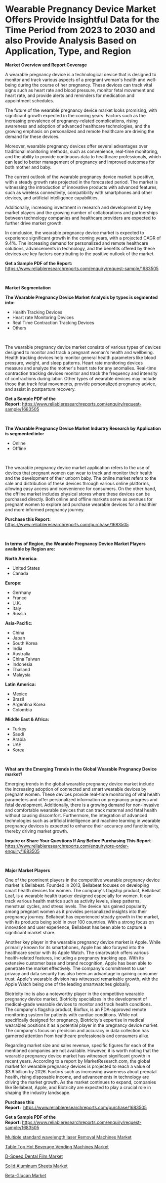 <p><h1>Wearable Pregnancy Device Market Offers Provide Insightful Data for the Time Period from 2023 to 2030 and also Provide Analysis Based on Application, Type, and Region</h1></p><p><strong>Market Overview and Report Coverage</strong></p>
<p><p>A wearable pregnancy device is a technological device that is designed to monitor and track various aspects of a pregnant woman's health and well-being during the course of her pregnancy. These devices can track vital signs such as heart rate and blood pressure, monitor fetal movement and heart rate, and provide alerts and reminders for medication and appointment schedules.</p><p>The future of the wearable pregnancy device market looks promising, with significant growth expected in the coming years. Factors such as the increasing prevalence of pregnancy-related complications, rising awareness and adoption of advanced healthcare technologies, and the growing emphasis on personalized and remote healthcare are driving the demand for these devices.</p><p>Moreover, wearable pregnancy devices offer several advantages over traditional monitoring methods, such as convenience, real-time monitoring, and the ability to provide continuous data to healthcare professionals, which can lead to better management of pregnancy and improved outcomes for both mother and baby.</p><p>The current outlook of the wearable pregnancy device market is positive, with a steady growth rate projected in the forecasted period. The market is witnessing the introduction of innovative products with advanced features, such as wireless connectivity, compatibility with smartphones and other devices, and artificial intelligence capabilities.</p><p>Additionally, increasing investment in research and development by key market players and the growing number of collaborations and partnerships between technology companies and healthcare providers are expected to further drive market growth.</p><p>In conclusion, the wearable pregnancy device market is expected to experience significant growth in the coming years, with a projected CAGR of 9.4%. The increasing demand for personalized and remote healthcare solutions, advancements in technology, and the benefits offered by these devices are key factors contributing to the positive outlook of the market.</p></p>
<p><strong>Get a Sample PDF of the Report:</strong> <a href="https://www.reliableresearchreports.com/enquiry/request-sample/1683505">https://www.reliableresearchreports.com/enquiry/request-sample/1683505</a></p>
<p>&nbsp;</p>
<p><strong>Market Segmentation</strong></p>
<p><strong>The Wearable Pregnancy Device Market Analysis by types is segmented into:</strong></p>
<p><ul><li>Health Tracking Devices</li><li>Heart rate Monitoring Devices</li><li>Real Time Contraction Tracking Devices</li><li>Others</li></ul></p>
<p>&nbsp;</p>
<p><p>The wearable pregnancy device market consists of various types of devices designed to monitor and track a pregnant woman's health and wellbeing. Health tracking devices help monitor general health parameters like blood pressure, weight, and sleep patterns. Heart rate monitoring devices measure and analyze the mother's heart rate for any anomalies. Real-time contraction tracking devices monitor and track the frequency and intensity of contractions during labor. Other types of wearable devices may include those that track fetal movements, provide personalized pregnancy advice, and assist in postpartum recovery.</p></p>
<p><strong>Get a Sample PDF of the Report:</strong>&nbsp;<a href="https://www.reliableresearchreports.com/enquiry/request-sample/1683505">https://www.reliableresearchreports.com/enquiry/request-sample/1683505</a></p>
<p>&nbsp;</p>
<p><strong>The Wearable Pregnancy Device Market Industry Research by Application is segmented into:</strong></p>
<p><ul><li>Online</li><li>Offline</li></ul></p>
<p>&nbsp;</p>
<p><p>The wearable pregnancy device market application refers to the use of devices that pregnant women can wear to track and monitor their health and the development of their unborn baby. The online market refers to the sale and distribution of these devices through various online platforms, allowing easy access and convenience for consumers. On the other hand, the offline market includes physical stores where these devices can be purchased directly. Both online and offline markets serve as avenues for pregnant women to explore and purchase wearable devices for a healthier and more informed pregnancy journey.</p></p>
<p><strong>Purchase this Report:</strong>&nbsp; <a href="https://www.reliableresearchreports.com/purchase/1683505">https://www.reliableresearchreports.com/purchase/1683505</a></p>
<p>&nbsp;</p>
<p><strong>In terms of Region, the Wearable Pregnancy Device Market Players available by Region are:</strong></p>
<p>
    <p> <strong> North America: </strong>
        <ul>
            <li>United States</li>
            <li>Canada</li>
        </ul>
        </p> 
    <p> <strong> Europe: </strong>
        <ul>
            <li>Germany</li>
            <li>France</li>
            <li>U.K.</li>
            <li>Italy</li>
            <li>Russia</li>
        </ul>
        </p> 
    <p> <strong> Asia-Pacific: </strong>
        <ul>
            <li>China</li>
            <li>Japan</li>
            <li>South Korea</li>
            <li>India</li>
            <li>Australia</li>
            <li>China Taiwan</li>
            <li>Indonesia</li>
            <li>Thailand</li>
            <li>Malaysia</li>
        </ul>
        </p> 
    <p> <strong> Latin America: </strong>
        <ul>
            <li>Mexico</li>
            <li>Brazil</li>
            <li>Argentina Korea</li>
            <li>Colombia</li>
        </ul>
        </p> 
    <p> <strong> Middle East & Africa: </strong>
        <ul>
            <li>Turkey</li>
            <li>Saudi</li>
            <li>Arabia</li>
            <li>UAE</li>
            <li>Korea</li>
        </ul>
    </p>
    </p>
<p>&nbsp;</p>
<p><strong>What are the Emerging Trends in the Global Wearable Pregnancy Device market?</strong></p>
<p><p>Emerging trends in the global wearable pregnancy device market include the increasing adoption of connected and smart wearable devices by pregnant women. These devices provide real-time monitoring of vital health parameters and offer personalized information on pregnancy progress and fetal development. Additionally, there is a growing demand for non-invasive and comfortable wearable devices that can track maternal and fetal health without causing discomfort. Furthermore, the integration of advanced technologies such as artificial intelligence and machine learning in wearable pregnancy devices is expected to enhance their accuracy and functionality, thereby driving market growth.</p></p>
<p><strong>Inquire or Share Your Questions If Any Before Purchasing This Report</strong>- <a href="https://www.reliableresearchreports.com/enquiry/pre-order-enquiry/1683505">https://www.reliableresearchreports.com/enquiry/pre-order-enquiry/1683505</a></p>
<p>&nbsp;</p>
<p><strong>Major Market Players</strong></p>
<p><p>One of the prominent players in the competitive wearable pregnancy device market is Bellabeat. Founded in 2013, Bellabeat focuses on developing smart health devices for women. The company's flagship product, Bellabeat Leaf, is a wearable health tracker designed especially for women. It can track various health metrics such as activity levels, sleep patterns, menstrual cycles, and stress levels. The device has gained popularity among pregnant women as it provides personalized insights into their pregnancy journey. Bellabeat has experienced steady growth in the market, with its products being sold in over 100 countries. With a strong focus on innovation and user experience, Bellabeat has been able to capture a significant market share.</p><p>Another key player in the wearable pregnancy device market is Apple. While primarily known for its smartphones, Apple has also forayed into the healthcare sector with its Apple Watch. The smartwatch offers various health-related features, including a pregnancy tracking app. With its extensive customer base and brand recognition, Apple has been able to penetrate the market effectively. The company's commitment to user privacy and data security has also been an advantage in gaining consumer trust. Apple's wearable division has witnessed remarkable growth, with the Apple Watch being one of the leading smartwatches globally.</p><p>Biotricity Inc is also a noteworthy player in the competitive wearable pregnancy device market. Biotricity specializes in the development of medical-grade wearable devices to monitor and track health conditions. The company's flagship product, Bioflux, is an FDA-approved remote monitoring system for patients with cardiac conditions. While not specifically designed for pregnancy, Biotricity's expertise in medical wearables positions it as a potential player in the pregnancy device market. The company's focus on precision and accuracy in data collection has garnered attention from healthcare professionals and consumers alike.</p><p>Regarding market size and sales revenue, specific figures for each of the mentioned companies are not available. However, it is worth noting that the wearable pregnancy device market has witnessed significant growth in recent years. According to a report by MarketResearch.com, the global market for wearable pregnancy devices is projected to reach a value of $3.6 billion by 2026. Factors such as increasing awareness about prenatal health, rising disposable income, and advancements in technology are driving the market growth. As the market continues to expand, companies like Bellabeat, Apple, and Biotricity are expected to play a crucial role in shaping the industry landscape.</p></p>
<p><strong>Purchase this Report:</strong>&nbsp;&nbsp;<a href="https://www.reliableresearchreports.com/purchase/1683505">https://www.reliableresearchreports.com/purchase/1683505</a></p>
<p></p>
<p><strong>Get a Sample PDF of the Report:</strong>&nbsp;<a href="https://www.reliableresearchreports.com/enquiry/request-sample/1683505">https://www.reliableresearchreports.com/enquiry/request-sample/1683505</a></p>
<p><p><a href="https://medium.com/@shubham99912151/multiple-standard-wavelength-laser-removal-machines-market-exploring-market-share-market-trends-a5968b91968e">Multiple standard wavelength laser Removal Machines Market</a></p><p><a href="https://www.linkedin.com/pulse/decoding-table-top-hot-beverage-vending-machines-market/">Table Top Hot Beverage Vending Machines Market</a></p><p><a href="https://www.linkedin.com/pulse/d-speed-dental-film-market-research-report-provides-thorough/">D-Speed Dental Film Market</a></p><p><a href="https://medium.com/@primeyash92/solid-aluminum-sheets-market-furnishes-information-on-market-share-market-trends-and-market-7ccfdd5c9a43">Solid Aluminum Sheets Market</a></p><p><a href="https://www.linkedin.com/pulse/beta-glucan-market-research-report-provides-thorough-industry/">Beta-Glucan Market</a></p></p>